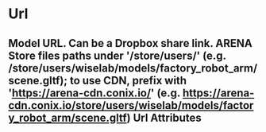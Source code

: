 
Url
===


Model URL. Can be a Dropbox share link. ARENA Store files paths under '/store/users/<username>' (e.g. /store/users/wiselab/models/factory_robot_arm/scene.gltf); to use CDN, prefix with 'https://arena-cdn.conix.io/' (e.g. https://arena-cdn.conix.io/store/users/wiselab/models/factory_robot_arm/scene.gltf)
Url Attributes
--------------
